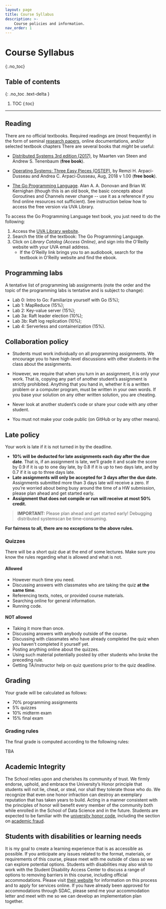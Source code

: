 ```yaml
---
layout: page
title: Course Syllabus
description: >-
    Course policies and information.
nav_order: 1
---
```


# Course Syllabus
{:.no_toc}

## Table of contents
{: .no_toc .text-delta }

1. TOC
{:toc}

---


## Reading

There are no official textbooks. Required readings are (most
frequently) in the form of seminal 
[research papers](/cs4740-fall24/reading_list), online documentations, 
and/or selected textbook chapters There are several books that
*might* be useful:

* [Distributed Systems 3rd edition
(2017)](https://www.distributed-systems.net/index.php/books/ds3/),
by Maarten van Steen and Andrew S. Tenenbaum (**free book**).

* [Operating Systems: Three Easy Pieces (OSTEP)](http://pages.cs.wisc.edu/~remzi/OSTEP/), 
by Remzi H. Arpaci-Dusseau and Andrea C. Arpaci-Dusseau, Aug, 2018 v 1.00
(**free book**).

* [The Go Programming Language](http://www.gopl.io/). Alan A. A. Donovan and Brian W. Kernighan (though this is an old book, the basic concepts about Goroutines and Channels never change -- use it as a reference if you find online resources not sufficient).  See instruction below how to access the free version via UVA Library.

To access the Go Programming Language text book, you just need to do the following:

1. Access the [UVA Library website](https://www.library.virginia.edu/).
2. Search the title of the textbook: The Go Programming Language.
3. Click on *Library Catalog (Access Online)*, and sign into the O'Reilly website with your UVA email address.
	* If the O'Reilly link brings you to an audiobook, search for the textbook in O'Reilly website and find the ebook.



## Programming labs

A tentative list of programming lab assignments (note the order and
the topic of the programming labs is tentative and is subject to
change):

* Lab 0: Intro to Go: Familiarize yourself with Go (5%);
* Lab 1: MapReduce (15%);
* Lab 2: Key-value server (15%);
* Lab 3a: Raft leader election (10%);
* Lab 3b: Raft log replication (10%);
* Lab 4: Serverless and containerization (15%).



## Collaboration policy

* Students must work individually on all programming assignments. We
encourage you to have high-level discussions with other students in
the class about the assignments.

* However, we require that when you turn in an assignment, it is only
your work. That is, copying any part of another student’s
assignment is strictly prohibited. Anything that you hand in,
whether it is a written problem or a computer program, must be
written in your own words. If you base your solution on any other
written solution, you are cheating.

* Never look at another student’s code or share your code with any
other student.

* You must not make your code public (on GitHub or by any other means).



## Late policy

Your work is late if it is not turned in by the deadline.

* **10% will be deducted for late assignments each day after the due date**.
That is, if an assignment is late, we’ll grade it and scale the score by 0.9 if it is up to one day late, by 0.8 if it is up to two days late, and by 0.7 if it is up to three days late.
* **Late assignments will only be accepted for 3 days after the due date.** Assignments submitted more than 3 days late will receive a zero. If you’re worried about being busy around the time of a HW submission, please plan ahead and get started early.
* **Assignment that does not compile or run will receive at most 50% credit.**

> **IMPORTANT:** Please plan ahead and get started early! Debugging distributed systemscan be time-consuming.

**For fairness to all, there are no exceptions to the above rules.**



### Quizzes

There will be a short quiz due at the end of some lectures. Make sure you know the rules regarding what is allowed and what is not.

#### Allowed

* However much time you need.
* Discussing answers with classmates who are taking the quiz **at the same time**.
* Referencing texts, notes, or provided course materials.
* Searching online for general information.
* Running code.

#### NOT allowed

* Taking it more than once.
* Discussing answers with anybody outside of the course.
* Discussing with classmates who have already completed the quiz when you haven't completed it yourself yet.
* Posting anything online about the quizzes.
* Using such material potentially posted by other students who broke the preceding rule.
* Getting TA/instructor help on quiz questions prior to the quiz deadline.



## Grading

Your grade will be calculated as follows:

* 70% programming assignments
* 5% quizzes
* 10% midterm exam
* 15% final exam


### Grading rules

The final grade is computed according to the following rules:

TBA



## Academic Integrity

The School relies upon and cherishes its community of trust. We
firmly endorse, uphold, and embrace the University’s Honor principle
that students will not lie, cheat, or steal, nor shall they tolerate
those who do. We recognize that even one honor infraction can destroy
an exemplary reputation that has taken years to build. Acting in a
manner consistent with the principles of honor will benefit every
member of the community both while enrolled in the School of Data
Science and in the future.  Students are expected to be familiar with
the [university honor code](https://honor.virginia.edu/), including
the section on [academic
fraud](https://honor.virginia.edu/academic-fraud).



## Students with disabilities or learning needs

It is my goal to create a learning experience that is as accessible
as possible. If you anticipate any issues related to the format,
materials, or requirements of this course, please meet with me
outside of class so we can explore potential options. Students with
disabilities may also wish to work with the Student Disability Access
Center to discuss a range of options to removing barriers in this
course, including official accommodations. Please visit 
[their website](https://sdac.studenthealth.virginia.edu)
for information on this process and to apply for services online. If
you have already been approved for accommodations through SDAC,
please send me your accommodation letter and meet with me so we can
develop an implementation plan together.

